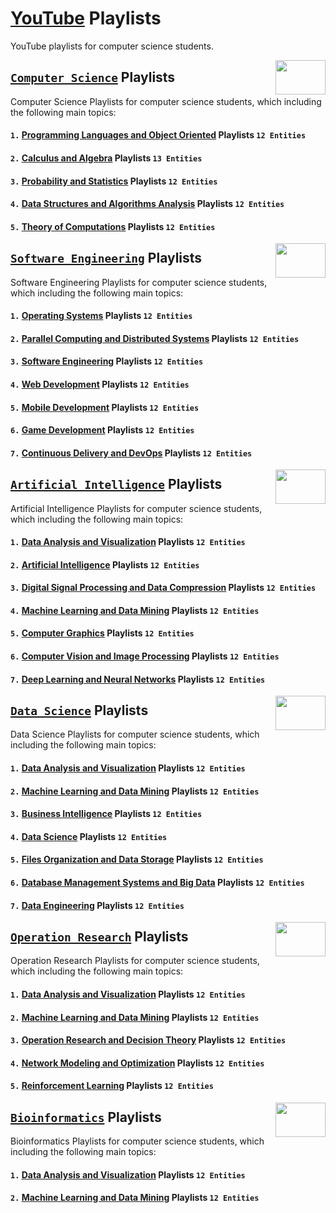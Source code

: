 # [YouTube](https://www.youtube.com/) Playlists
YouTube playlists for computer science students.

<img align="right" width="80" height="55" src="https://github.com/cs-MohamedAyman/YouTube-Playlists/blob/master/organizations-logos/youtube.jpg">

## [`Computer Science`](https://github.com/cs-MohamedAyman/YouTube-Playlists/tree/master/Computer-Science-Playlists/README.md) Playlists
Computer Science Playlists for computer science students, which including the following main topics:

#### `1.` [Programming Languages and Object Oriented](https://github.com/cs-MohamedAyman/YouTube-Playlists/tree/master/Computer-Science-Playlists/README.md) Playlists            `12 Entities`
#### `2.` [Calculus and Algebra](https://github.com/cs-MohamedAyman/YouTube-Playlists/tree/master/Computer-Science-Playlists/README.md) Playlists                                 `13 Entities`
#### `3.` [Probability and Statistics](https://github.com/cs-MohamedAyman/YouTube-Playlists/tree/master/Computer-Science-Playlists/README.md) Playlists                           `12 Entities`
#### `4.` [Data Structures and Algorithms Analysis](https://github.com/cs-MohamedAyman/YouTube-Playlists/tree/master/Computer-Science-Playlists/README.md) Playlists   `12 Entities`
#### `5.` [Theory of Computations](https://github.com/cs-MohamedAyman/YouTube-Playlists/tree/master/Computer-Science-Playlists/README.md) Playlists                               `12 Entities`
  
<img align="right" width="80" height="55" src="https://github.com/cs-MohamedAyman/YouTube-Playlists/blob/master/organizations-logos/youtube.jpg">

## [`Software Engineering`](https://github.com/cs-MohamedAyman/YouTube-Playlists/tree/master/Software-Engineering-Playlists/README.md) Playlists
Software Engineering Playlists for computer science students, which including the following main topics:

#### `1.` [Operating Systems](https://github.com/cs-MohamedAyman/YouTube-Playlists/tree/master/Software-Engineering-Playlists/README.md) Playlists                 `12 Entities`
#### `2.` [Parallel Computing and Distributed Systems](https://github.com/cs-MohamedAyman/YouTube-Playlists/tree/master/Software-Engineering-Playlists/README.md) Playlists   `12 Entities`
#### `3.` [Software Engineering](https://github.com/cs-MohamedAyman/YouTube-Playlists/tree/master/Software-Engineering-Playlists/README.md) Playlists              `12 Entities`
#### `4.` [Web Development](https://github.com/cs-MohamedAyman/YouTube-Playlists/tree/master/Software-Engineering-Playlists/README.md) Playlists                   `12 Entities`
#### `5.` [Mobile Development](https://github.com/cs-MohamedAyman/YouTube-Playlists/tree/master/Software-Engineering-Playlists/README.md) Playlists                `12 Entities`
#### `6.` [Game Development](https://github.com/cs-MohamedAyman/YouTube-Playlists/tree/master/Software-Engineering-Playlists/README.md) Playlists                  `12 Entities`
#### `7.` [Continuous Delivery and DevOps](https://github.com/cs-MohamedAyman/YouTube-Playlists/tree/master/Software-Engineering-Playlists/README.md) Playlists    `12 Entities`

<img align="right" width="80" height="55" src="https://github.com/cs-MohamedAyman/YouTube-Playlists/blob/master/organizations-logos/youtube.jpg">

## [`Artificial Intelligence`](https://github.com/cs-MohamedAyman/YouTube-Playlists/tree/master/Artificial-Intelligence-Playlists/README.md) Playlists
Artificial Intelligence Playlists for computer science students, which including the following main topics:

#### `1.` [Data Analysis and Visualization](https://github.com/cs-MohamedAyman/YouTube-Playlists/tree/master/Artificial-Intelligence-Playlists/README.md) Playlists   `12 Entities`
#### `2.` [Artificial Intelligence](https://github.com/cs-MohamedAyman/YouTube-Playlists/tree/master/Artificial-Intelligence-Playlists/README.md) Playlists           `12 Entities`
#### `3.` [Digital Signal Processing and Data Compression](https://github.com/cs-MohamedAyman/YouTube-Playlists/tree/master/Artificial-Intelligence-Playlists/README.md) Playlists    `12 Entities`
#### `4.` [Machine Learning and Data Mining](https://github.com/cs-MohamedAyman/YouTube-Playlists/tree/master/Artificial-Intelligence-Playlists/README.md) Playlists  `12 Entities`
#### `5.` [Computer Graphics](https://github.com/cs-MohamedAyman/YouTube-Playlists/tree/master/Artificial-Intelligence-Playlists/README.md) Playlists                 `12 Entities`
#### `6.` [Computer Vision and Image Processing](https://github.com/cs-MohamedAyman/YouTube-Playlists/tree/master/Artificial-Intelligence-Playlists/README.md) Playlists              `12 Entities`
#### `7.` [Deep Learning and Neural Networks](https://github.com/cs-MohamedAyman/YouTube-Playlists/tree/master/Artificial-Intelligence-Playlists/README.md) Playlists `12 Entities`

<img align="right" width="80" height="55" src="https://github.com/cs-MohamedAyman/YouTube-Playlists/blob/master/organizations-logos/youtube.jpg">

## [`Data Science`](https://github.com/cs-MohamedAyman/YouTube-Playlists/tree/master/Data-Science-Playlists/README.md) Playlists
Data Science Playlists for computer science students, which including the following main topics:

#### `1.` [Data Analysis and Visualization](https://github.com/cs-MohamedAyman/YouTube-Playlists/tree/master/Data-Science-Playlists/README.md) Playlists            `12 Entities`
#### `2.` [Machine Learning and Data Mining](https://github.com/cs-MohamedAyman/YouTube-Playlists/tree/master/Data-Science-Playlists/README.md) Playlists           `12 Entities`
#### `3.` [Business Intelligence](https://github.com/cs-MohamedAyman/YouTube-Playlists/tree/master/Data-Science-Playlists/README.md) Playlists                      `12 Entities`
#### `4.` [Data Science](https://github.com/cs-MohamedAyman/YouTube-Playlists/tree/master/Data-Science-Playlists/README.md) Playlists                               `12 Entities`
#### `5.` [Files Organization and Data Storage](https://github.com/cs-MohamedAyman/YouTube-Playlists/tree/master/Data-Science-Playlists/README.md) Playlists        `12 Entities`
#### `6.` [Database Management Systems and Big Data](https://github.com/cs-MohamedAyman/YouTube-Playlists/tree/master/Data-Science-Playlists/README.md) Playlists   `12 Entities`
#### `7.` [Data Engineering](https://github.com/cs-MohamedAyman/YouTube-Playlists/tree/master/Data-Science-Playlists/README.md) Playlists                           `12 Entities`

<img align="right" width="80" height="55" src="https://github.com/cs-MohamedAyman/YouTube-Playlists/blob/master/organizations-logos/youtube.jpg">

## [`Operation Research`](https://github.com/cs-MohamedAyman/YouTube-Playlists/tree/master/Operation-Research-Playlists/README.md) Playlists
Operation Research Playlists for computer science students, which including the following main topics:

#### `1.` [Data Analysis and Visualization](https://github.com/cs-MohamedAyman/YouTube-Playlists/tree/master/Operation-Research-Playlists/README.md) Playlists      `12 Entities`
#### `2.` [Machine Learning and Data Mining](https://github.com/cs-MohamedAyman/YouTube-Playlists/tree/master/Operation-Research-Playlists/README.md) Playlists     `12 Entities`
#### `3.` [Operation Research and Decision Theory](https://github.com/cs-MohamedAyman/YouTube-Playlists/tree/master/Operation-Research-Playlists/README.md) Playlists               `12 Entities`
#### `4.` [Network Modeling and Optimization](https://github.com/cs-MohamedAyman/YouTube-Playlists/tree/master/Operation-Research-Playlists/README.md) Playlists    `12 Entities`
#### `5.` [Reinforcement Learning](https://github.com/cs-MohamedAyman/YouTube-Playlists/tree/master/Operation-Research-Playlists/README.md) Playlists               `12 Entities`

<img align="right" width="80" height="55" src="https://github.com/cs-MohamedAyman/YouTube-Playlists/blob/master/organizations-logos/youtube.jpg">

## [`Bioinformatics`](https://github.com/cs-MohamedAyman/YouTube-Playlists/tree/master/Bioinformatics-Playlists/README.md) Playlists
Bioinformatics Playlists for computer science students, which including the following main topics:

#### `1.` [Data Analysis and Visualization](https://github.com/cs-MohamedAyman/YouTube-Playlists/tree/master/Bioinformatics-Playlists/README.md) Playlists          `12 Entities`
#### `2.` [Machine Learning and Data Mining](https://github.com/cs-MohamedAyman/YouTube-Playlists/tree/master/Bioinformatics-Playlists/README.md) Playlists         `12 Entities`
